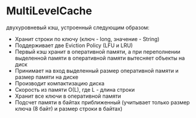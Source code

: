 # MultiLevelCache

двухуровневый кэш, устроенный следующим образом:

- Хранит строки по ключу (ключ - long, значение - String)
- Поддерживает две Eviction Policy (LFU и LRU)
- Первый кэш хранит в оперативной памяти, а при переполнении выделенной памяти в оперативной памяти вытесняет объекты на диск
- Принимает на вход выделенный размер оперативной памяти и размер памяти на диске
- Производит компактизацию диска
- Скорость из памяти O(L), где L - длина строки
- Хранит все ключи в оперативной памяти
- Подсчет памяти в байтах приближенный (учитывает только размер ключа (8 байт) и размер строки в байтах)
